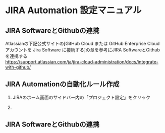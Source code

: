 # JIRA Automation 設定マニュアル
## JIRA SoftwareとGithubの連携
Atlassianの下記公式サイトの[GitHub Cloud または GitHub Enterprise Cloud アカウントを Jira Software に接続する]の章を参考にJIRA SoftwareとGithubを連携する<br>
https://support.atlassian.com/ja/jira-cloud-administration/docs/integrate-with-github/<br>
## JIRA Automationの自動化ルール作成
1. JIRAのホーム画面のサイドバー内の「プロジェクト設定」をクリック

2. 

## JIRA SoftwareとGithubの連携
